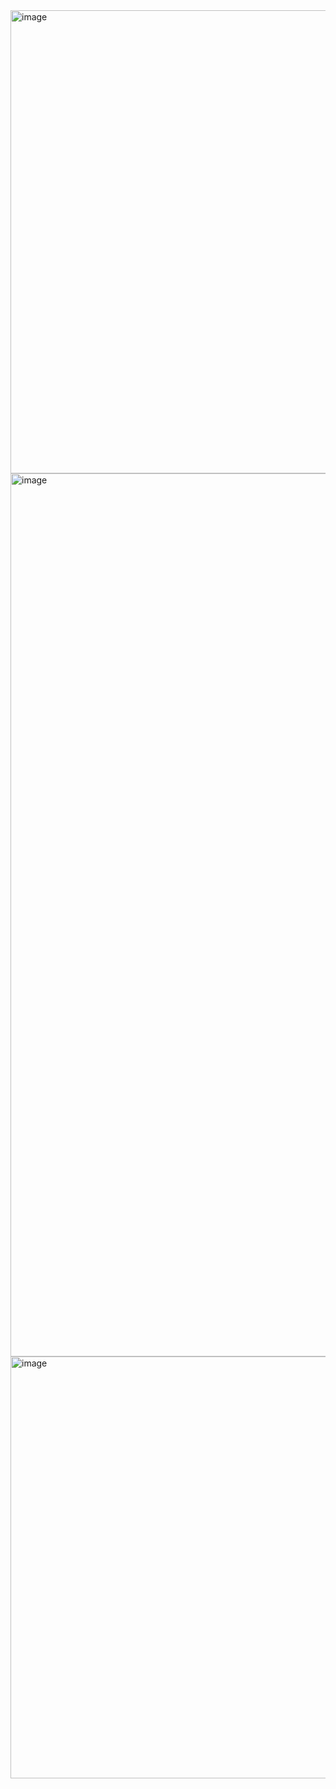 

<img width="1659" height="741" alt="image" src="https://github.com/user-attachments/assets/473480e6-99aa-4c71-8723-b5530f752f94" />

<img width="2000" height="1413" alt="image" src="https://github.com/user-attachments/assets/7b6156df-267c-45e8-bd0a-4eabcf96dc3b" />

<img width="1200" height="675" alt="image" src="https://github.com/user-attachments/assets/b93faac1-be41-4828-844c-d6d6125e359d" />

